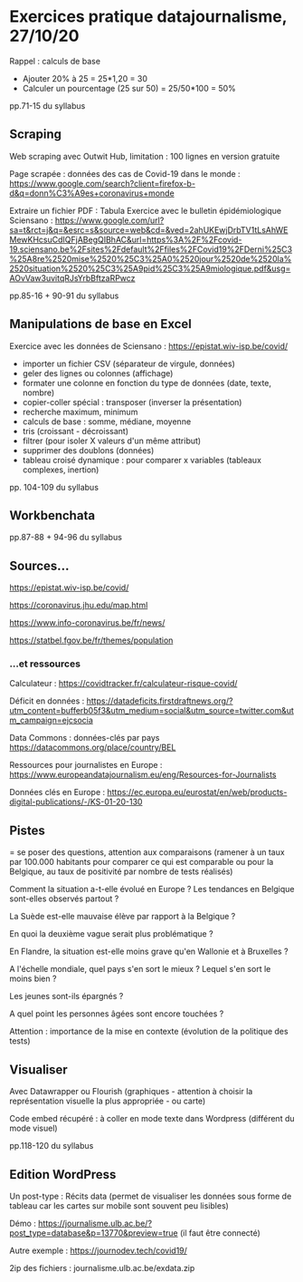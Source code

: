 # Exercices pratique datajournalisme, 27/10/20

Rappel : calculs de base

* Ajouter 20% à 25 =  25*1,20 = 30
* Calculer un pourcentage (25 sur 50) = 25/50*100 = 50%

pp.71-15 du syllabus

## Scraping

Web scraping avec Outwit Hub, limitation : 100 lignes en version gratuite

Page scrapée : données des cas de Covid-19 dans le monde :
https://www.google.com/search?client=firefox-b-d&q=donn%C3%A9es+coronavirus+monde

Extraire un fichier PDF : Tabula
Exercice avec le bulletin épidémiologique Sciensano : https://www.google.com/url?sa=t&rct=j&q=&esrc=s&source=web&cd=&ved=2ahUKEwjDrbTV1tLsAhWEMewKHcsuCdIQFjABegQIBhAC&url=https%3A%2F%2Fcovid-19.sciensano.be%2Fsites%2Fdefault%2Ffiles%2FCovid19%2FDerni%25C3%25A8re%2520mise%2520%25C3%25A0%2520jour%2520de%2520la%2520situation%2520%25C3%25A9pid%25C3%25A9miologique.pdf&usg=AOvVaw3uvitqRJsYrbBftzaRPwcz

pp.85-16 + 90-91 du syllabus

## Manipulations de base en Excel

Exercice avec les données de Sciensano : https://epistat.wiv-isp.be/covid/

* importer un fichier CSV (séparateur de virgule, données)
* geler des lignes ou colonnes (affichage)
* formater une colonne en fonction du type de données (date, texte, nombre)
* copier-coller spécial : transposer (inverser la présentation)
* recherche maximum, minimum
* calculs de base : somme, médiane, moyenne
* tris (croissant - décroissant)
* filtrer (pour isoler X valeurs d'un même attribut)
* supprimer des doublons (données)
* tableau croisé dynamique : pour comparer x variables (tableaux complexes, inertion)


pp. 104-109 du syllabus

## Workbenchata

pp.87-88 + 94-96  du syllabus

## Sources...

https://epistat.wiv-isp.be/covid/

https://coronavirus.jhu.edu/map.html

https://www.info-coronavirus.be/fr/news/

https://statbel.fgov.be/fr/themes/population

### ...et ressources

Calculateur : https://covidtracker.fr/calculateur-risque-covid/

Déficit en données : https://datadeficits.firstdraftnews.org/?utm_content=bufferb05f3&utm_medium=social&utm_source=twitter.com&utm_campaign=ejcsocia

Data Commons : données-clés par pays https://datacommons.org/place/country/BEL

Ressources pour journalistes en Europe : https://www.europeandatajournalism.eu/eng/Resources-for-Journalists

Données clés en Europe : https://ec.europa.eu/eurostat/en/web/products-digital-publications/-/KS-01-20-130

## Pistes

= se poser des questions, attention aux comparaisons (ramener à un taux par 100.000 habitants pour comparer ce qui est comparable ou pour la Belgique, au taux de positivité par nombre de tests réalisés)

Comment la situation a-t-elle évolué en Europe ? Les tendances en Belgique sont-elles observés partout ?

La Suède est-elle mauvaise élève par rapport à la Belgique ? 

En quoi la deuxième vague serait plus problématique ?

En Flandre, la situation est-elle moins grave qu'en Wallonie et à Bruxelles ?

A l'échelle mondiale, quel pays s'en sort le mieux ? Lequel s'en sort le moins bien ?

Les jeunes sont-ils épargnés ?

A quel point les personnes âgées sont encore touchées ?

Attention : importance de la mise en contexte (évolution de la politique des tests)

## Visualiser

Avec Datawrapper ou Flourish (graphiques - attention à choisir la représentation visuelle la plus appropriée - ou carte)

Code embed récupéré : à coller en mode texte dans Wordpress (différent du mode visuel)

pp.118-120 du syllabus

## Edition WordPress

Un post-type : Récits data (permet de visualiser les données sous forme de tableau car les cartes sur mobile sont souvent peu lisibles)

Démo : https://journalisme.ulb.ac.be/?post_type=database&p=13770&preview=true
(il faut être connecté)

Autre exemple : https://journodev.tech/covid19/

2ip des fichiers : journalisme.ulb.ac.be/exdata.zip

